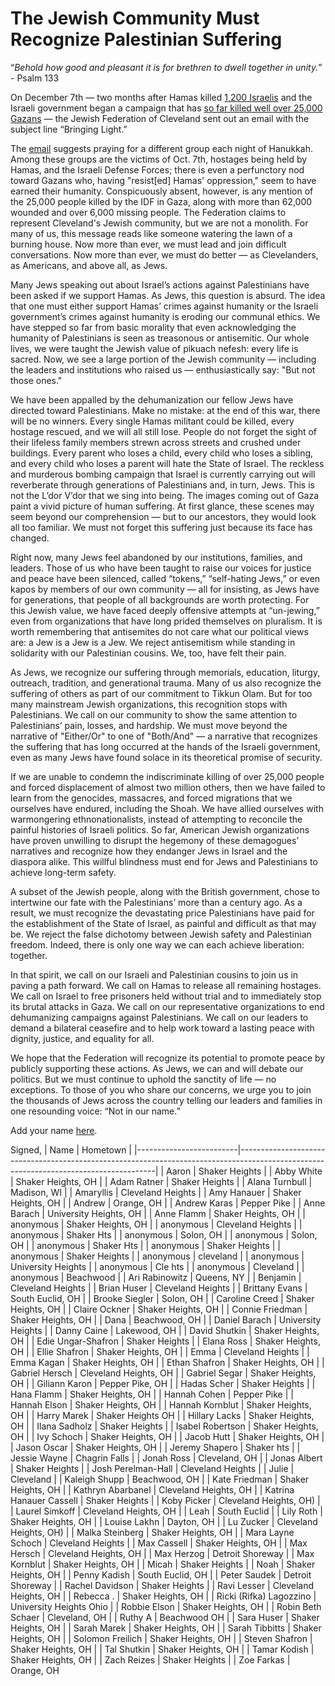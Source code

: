 # The Jewish Community Must Recognize Palestinian Suffering


“*Behold how good and pleasant it is for brethren to dwell together in unity.*” - Psalm 133

On December 7th — two months after Hamas killed [1,200 Israelis](https://www.nytimes.com/2023/11/12/world/middleeast/israel-death-toll-hamas-attack.html) and the Israeli government began a campaign that has [so far killed well over 25,000 Gazans](https://www.reuters.com/world/middle-east/death-toll-israeli-strikes-gaza-passes-25000-gaza-health-officials-say-2024-01-21/) — the Jewish Federation of Cleveland sent out an email with the subject line “Bringing Light.”

The [email](https://www.jewishcleveland.org/news/blog/bringing_light/) suggests praying for a different group each night of Hanukkah. Among these groups are the victims of Oct. 7th, hostages being held by Hamas, and the Israeli Defense Forces; there is even a perfunctory nod toward Gazans who, having "resist[ed] Hamas' oppression," seem to have earned their humanity. Conspicuously absent, however, is any mention of the 25,000 people killed by the IDF in Gaza, along with more than 62,000 wounded and over 6,000 missing people. The Federation claims to represent Cleveland's Jewish community, but we are not a monolith. For many of us, this message reads like someone watering the lawn of a burning house. Now more than ever, we must lead and join difficult conversations. Now more than ever, we must do better — as Clevelanders, as Americans, and above all, as Jews.

Many Jews speaking out about Israel’s actions against Palestinians have been asked if we support Hamas. As Jews, this question is absurd. The idea that one must either support Hamas’ crimes against humanity or the Israeli government’s crimes against humanity is eroding our communal ethics. We have stepped so far from basic morality that even acknowledging the humanity of Palestinians is seen as treasonous or antisemitic. Our whole lives, we were taught the Jewish value of pikuach nefesh: every life is sacred. Now, we see a large portion of the Jewish community — including the leaders and institutions who raised us — enthusiastically say: "But not those ones." 

We have been appalled by the dehumanization our fellow Jews have directed toward Palestinians. Make no mistake: at the end of this war, there will be no winners. Every single Hamas militant could be killed, every hostage rescued, and we will all still lose. People do not forget the sight of their lifeless family members strewn across streets and crushed under buildings. Every parent who loses a child, every child who loses a sibling, and every child who loses a parent will hate the State of Israel. The reckless and murderous bombing campaign that Israel is currently carrying out will reverberate through generations of Palestinians and, in turn, Jews. This is not the L’dor V’dor that we sing into being. The images coming out of Gaza paint a vivid picture of human suffering. At first glance, these scenes may seem beyond our comprehension — but to our ancestors, they would look all too familiar. We must not forget this suffering just because its face has changed.

Right now, many Jews feel abandoned by our institutions, families, and leaders. Those of us who have been taught to raise our voices for justice and peace have been silenced, called “tokens,” “self-hating Jews,” or even kapos by members of our own community — all for insisting, as Jews have for generations, that people of all backgrounds are worth protecting. For this Jewish value, we have faced deeply offensive attempts at “un-jewing,” even from organizations that have long prided themselves on pluralism. It is worth remembering that antisemites do not care what our political views are: a Jew is a Jew is a Jew. We reject antisemitism while standing in solidarity with our Palestinian cousins. We, too, have felt their pain.

As Jews, we recognize our suffering through memorials, education, liturgy, outreach, tradition, and generational trauma. Many of us also recognize the suffering of others as part of our commitment to Tikkun Olam. But for too many mainstream Jewish organizations, this recognition stops with Palestinians. We call on our community to show the same attention to Palestinians’ pain, losses, and hardship. We must move beyond the narrative of "Either/Or" to one of "Both/And" — a narrative that recognizes the suffering that has long occurred at the hands of the Israeli government, even as many Jews have found solace in its theoretical promise of security.

If we are unable to condemn the indiscriminate killing of over 25,000 people and forced displacement of almost two million others, then we have failed to learn from the genocides, massacres, and forced migrations that we ourselves have endured, including the Shoah. We have allied ourselves with warmongering ethnonationalists, instead of attempting to reconcile the painful histories of Israeli politics. So far, American Jewish organizations have proven unwilling to disrupt the hegemony of these demagogues’ narratives and recognize how they endanger Jews in Israel and the diaspora alike. This willful blindness must end for Jews and Palestinians to achieve long-term safety.

A subset of the Jewish people, along with the British government, chose to intertwine our fate with the Palestinians’ more than a century ago. As a result, we must recognize the devastating price Palestinians have paid for the establishment of the State of Israel, as painful and difficult as that may be. We reject the false dichotomy between Jewish safety and Palestinian freedom. Indeed, there is only one way we can each achieve liberation: together.

In that spirit, we call on our Israeli and Palestinian cousins to join us in paving a path forward. We call on Hamas to release all remaining hostages. We call on Israel to free prisoners held without trial and to immediately stop its brutal attacks in Gaza. We call on our representative organizations to end dehumanizing campaigns against Palestinians. We call on our leaders to demand a bilateral ceasefire and to help work toward a lasting peace with dignity, justice, and equality for all.

We hope that the Federation will recognize its potential to promote peace by publicly supporting these actions. As Jews, we can and will debate our politics. But we must continue to uphold the sanctity of life — no exceptions. To those of you who share our concerns, we urge you to join the thousands of Jews across the country telling our leaders and families in one resounding voice: “Not in our name.”  

Add your name [here](https://docs.google.com/forms/d/e/1FAIpQLSc6N84YPxTcUhnXVO90urALeIatt25OgEnM0Cclw6Xa64W8YQ/viewform).

Signed,
| Name     | Hometown |
|-------------------------|---------------------------------------------------------------------------------------------------------------------------------------|
| Aaron                   | Shaker Heights                                                                                                                        |
| Abby White              | Shaker Heights, OH                                                                                                                    |
| Adam Ratner             | Shaker Heights                                                                                                                        |
| Alana Turnbull          | Madison, WI                                                                                                                           |
| Amaryllis               | Cleveland Heights                                                                                                                     |
| Amy Hanauer             | Shaker Heights, OH                                                                                                                    |
| Andrew                  | Orange, OH                                                                                                                            |
| Andrew Karas            | Pepper Pike                                                                                                                           |
| Anne Barach             | University Heights, OH                                                                                                                |
| Anne Flamm              | Shaker Heights, OH                                                                                                                    |
| anonymous               | Shaker Heights, OH                                                                                                                    |
| anonymous               | Cleveland Heights                                                                                                                     |
| anonymous               | Shaker Hts                                                                                                                            |
| anonymous               | Solon, OH                                                                                                                             |
| anonymous               | Solon, OH                                                                                                                             |
| anonymous               | Shaker Hts                                                                                                                            |
| anonymous               | Shaker Heights                                                                                                                        |
| anonymous               | Shaker Heights                                                                                                                        |
| anonymous               | cleveland                                                                                                                             |
| anonymous               | University Heights                                                                                                                    |
| anonymous               | Cle hts                                                                                                                               |
| anonymous               | Cleveland                                                                                                                             |
| anonymous               | Beachwood                                                                                                                             |
| Ari Rabinowitz          | Queens, NY                                                                                                                            |
| Benjamin                | Cleveland Heights                                                                                                                     |
| Brian Huser             | Cleveland Heights                                                                                                                     |
| Brittany Evans          | South Euclid, OH                                                                                                                      |
| Brooke Siegler          | Solon, OH                                                                                                                             |
| Caroline Creed          | Shaker Heights, OH                                                                                                                    |
| Claire Ockner           | Shaker Heights, OH                                                                                                                   |
| Connie Friedman         | Shaker Heights, OH                                                                                                                    |
| Dana                    | Beachwood, OH                                                                                                                         |
| Daniel Barach           | University Heights                                                                                                                    |
| Danny Caine             | Lakewood, OH                                                                                                                          |
| David Shutkin           | Shaker Heights, OH                                                                                                                   |
| Edie Ungar-Shafron      | Shaker Heights                                                                                                                        |
| Elana Ross              | Shaker Heights, OH                                                                                                                   |
| Ellie Shafron           | Shaker Heights, OH                                                                                                                    |
| Emma                    | Cleveland Heights                                                                                                                     |
| Emma Kagan              | Shaker Heights, OH                                                                                                                    |
| Ethan Shafron           | Shaker Heights, OH                                                                                                                    |
| Gabriel Hersch          | Cleveland Heights, OH                                                                                                                 |
| Gabriel Segar           | Shaker Heights, OH                                                                                                                    |
| Giliann Karon           | Pepper Pike, OH                                                                                                                       |
| Hadas Scher             | Shaker Heights                                                                                                                        |
| Hana Flamm              | Shaker Heights, OH                                                                                                                    |
| Hannah Cohen            | Pepper Pike                                                                                                                           |
| Hannah Elson            | Shaker Heights, OH                                                                                                                    |
| Hannah Kornblut         | Shaker Heights, OH                                                                                                                   |
| Harry Marek             | Shaker Heights OH                                                                                                                     |
| Hillary Lacks           | Shaker Heights, OH                                                                                                                    |
| Ilana Sadholz           | Shaker Heights                                                                                                                        |
| Isabel Robertson        | Shaker Heights, OH                                                                                                                    |
| Ivy Schoch              | Shaker Heights, OH                                                                                                                    |
| Jacob Hutt              | Shaker Heights, OH                                                                                                                    |
| Jason Oscar             | Shaker Heights, OH                                                                                                                    |
| Jeremy Shapero          | Shaker hts                                                                                                                            |
| Jessie  Wayne           | Chagrin Falls                                                                                                                         |
| Jonah Ross              | Cleveland, OH                                                                                                                        |
| Jonas Albert            | Shaker Heights                                                                                                                        |
| Josh Perelman-Hall      | Cleveland Heights                                                                                                                     |
| Julie                   | Cleveland                                                                                                                             |
| Kaleigh Shupp           | Beachwood, OH                                                                                                                        |
| Kate Friedman           | Shaker Heights, OH                                                                                                                    |
| Kathryn Abarbanel       | Cleveland Heights, OH                                                                                                                |
| Katrina Hanauer Cassell | Shaker Heights                                                                                                                        |
| Koby Picker             | Cleveland Heights, OH)                                                                                                                |
| Laurel Simkoff          | Cleveland Heights, OH                                                                                                                 |
| Leah                    | South Euclid                                                                                                                          |
| Lily Roth               | Shaker Heights, OH                                                                                                                    |
| Louise Lakhn            | Dayton, OH                                                                                                                            |
| Lu Zucker               | Cleveland Heights, OH)                                                                                                                |
| Malka Steinberg         | Shaker Heights, OH                                                                                                                    |
| Mara Layne  Schoch      | Cleveland Heights                                                                                                                     |
| Max Cassell             | Shaker Heights, OH                                                                                                                    |
| Max Hersch              | Cleveland Heights, OH                                                                                                                 |
| Max Herzog              | Detroit Shoreway                                                                                                                      |
| Max Kornblut            | Shaker Heights, OH                                                                                                                    |
| Micah                   | Shaker Heights                                                                                                                        |
| Noah                    | Shaker Heights, OH                                                                                                                    |
| Penny Kadish            | South Euclid, OH                                                                                                                      |
| Peter Saudek            | Detroit Shoreway                                                                                                                      |
| Rachel Davidson         | Shaker Heights                                                                                                                        |
| Ravi Lesser             | Cleveland Heights, OH                                                                                                                 |
| Rebecca .               | Shaker Heights, OH                                                                                                                    |
| Ricki (Rifka) Lagozzino | University Heights Ohio                                                                                                               |
| Robbie Elson            | Shaker Heights, OH                                                                                                                    |
| Robin Beth Schaer       | Cleveland, OH                                                                                                                         |
| Ruthy A                 | Beachwood OH                                                                                                                          |
| Sara Huser              | Shaker Heights, OH                                                                                                                    |
| Sarah Marek             | Shaker Heights, OH                                                                                                                    |
| Sarah Tibbitts          | Shaker Heights, OH                                                                                                                    |
| Solomon Freilich        | Shaker Heights, OH                                                                                                                    |
| Steven Shafron          | Shaker Heights, OH                                                                                                                    |
| Tal Shutkin             | Shaker Heights, OH                                                                                                                    |
| Tamar  Kodish           | Shaker Heights, OH                                                                                                                    |
| Zach Reizes             | Shaker Heights                                                                                                                        |
| Zoe Farkas              | Orange, OH        
